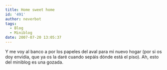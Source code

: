 ```yaml
---
title: Home sweet home
id: '491'
author: neverbot
tags:
  - Blog
  - Miniblog
date: 2007-07-20 13:05:37
---
```


Y me voy al banco a por los papeles del aval para mi nuevo hogar (por si os doy envidia, que ya os la daré cuando sepáis dónde está el piso). Ah, esto del miniblog es una gozada.